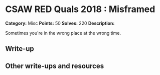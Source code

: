 
# CSAW RED Quals 2018 : Misframed

**Category:** Misc
**Points:** 50
**Solves:** 220
**Description:**

Sometimes you're in the wrong place at the wrong time.

## Write-up

## Other write-ups and resources


